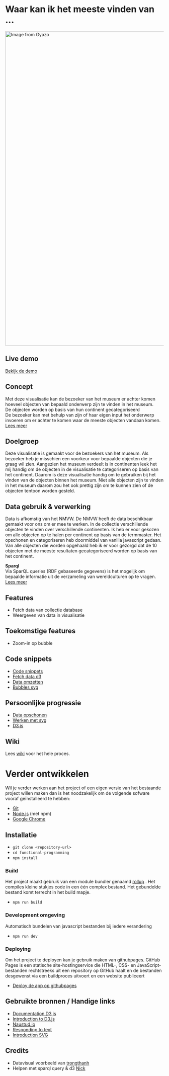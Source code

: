 # Waar kan ik het meeste vinden van ...
<a href="https://gyazo.com/ad38a89d268cb5a20f205c9444fb7dcf"><img src="https://i.gyazo.com/ad38a89d268cb5a20f205c9444fb7dcf.gif" alt="Image from Gyazo" width="1000"/></a>

## Live demo
[Bekijk de demo](https://eyobdejene.github.io/)

## Concept
Met deze visualisatie kan de bezoeker van het museum er achter komen hoeveel objecten van bepaald onderwerp zijn te 
vinden
 in het museum.<br>
De objecten worden op basis van hun continent gecategoriseerd<br>
De bezoeker kan met behulp van zijn of haar eigen input het onderwerp invoeren om er achter te komen waar de meeste 
objecten vandaan komen.<br>
[Lees meer](https://github.com/EyobDejene/functional-programming/wiki/Concept)

## Doelgroep
Deze visualisatie is gemaakt voor de bezoekers van het museum.
Als bezoeker heb je misschien een voorkeur voor bepaalde objecten die je graag wil zien.
Aangezien het museum verdeelt is in continenten leek het mij handig om de objecten in de visualisatie te categoriseren 
op basis van het continent.
Daarom is deze visualisatie handig om te gebruiken bij het vinden van de objecten binnen het museum.
Niet alle objecten zijn te vinden in het museum daarom zou het ook prettig zijn om te kunnen zien of de objecten 
tentoon worden gesteld.

## Data gebruik &  verwerking
Data is afkomstig van het NMVW. De NMVW heeft de data beschikbaar gemaakt voor ons om er mee te werken.
In de collectie verschillende objecten te vinden over verschillende continenten.
Ik heb er voor gekozen om alle objecten op te halen per continent op basis van de termmaster.
Het opschonen en categoriseren heb doormiddel van vanilla javascript gedaan.
Van alle objecten die worden opgehaald heb ik er voor gezorgd dat de 10 objecten met de meeste resultaten 
gecategoriseerd worden op basis van het continent.

**Sparql**<br>
Via SparQL queries (RDF gebaseerde gegevens) is het mogelijk om bepaalde informatie uit de verzameling van 
wereldculturen op te vragen.<br>
[Lees meer](https://github.com/EyobDejene/functional-programming/wiki/Data-query)

## Features
* Fetch data van collectie database
* Weergeven van data in visualisatie

## Toekomstige features
* Zoom-in op bubble

## Code snippets
* [Code snippets](https://github.com/EyobDejene/functional-programming/wiki/Code-snippets)
* [Fetch data d3](https://github.com/EyobDejene/functional-programming/wiki/Code-snippets#fetch-data)
* [Data omzetten](https://github.com/EyobDejene/functional-programming/wiki/Code-snippets#data-omzetten)
* [Bubbles svg](https://github.com/EyobDejene/functional-programming/wiki/Code-snippets#bubbles-svg-d3)

## Persoonlijke progressie

* [Data opschonen](https://github.com/EyobDejene/functional-programming/wiki/Opschonen-enqu%C3%AAte-data) 
* [Werken met svg](https://github.com/EyobDejene/functional-programming/wiki/D3--experimentals#svg-smiley)
* [D3.js](https://github.com/EyobDejene/functional-programming/wiki/D3--experimentals#wat-is-d3)

## Wiki
Lees [wiki](https://github.com/EyobDejene/functional-programming/wiki) voor het hele proces. 

# Verder ontwikkelen
Wil je verder werken aan het project of een eigen versie van het bestaande project willen maken dan is het 
noodzakelijk om de volgende sofware vooraf geïnstalleerd te hebben:

* [Git](https://git-scm.com/)
* [Node.js](https://nodejs.org/) (met npm)
* [Google Chrome](https://google.com/chrome/)

## Installatie
* `git clone <repository-url>`
* `cd functional-programming`
* `npm install`

### Build
Het project maakt gebruik van een module bundler genaamd [rollup](https://rollupjs.org/) .
Het compiles kleine stukjes code in een één complex bestand.
Het gebundelde bestand komt terrecht in het build mapje.

* `npm run build`

### Development omgeving
Automatisch bundelen van javascript bestanden bij iedere verandering

* `npm run dev`

### Deploying
Om het project te deployen kan je gebruik maken van githubpages.
GitHub Pages is een statische site-hostingservice die HTML-, CSS- en JavaScript-bestanden rechtstreeks uit een 
repository op GitHub haalt en de bestanden desgewenst via een buildproces uitvoert en een website publiceert
* [Deploy de app op githubpages](https://pages.github.com/)

## Gebruikte bronnen / Handige links
* [Documentation D3.js](https://github.com/d3/d3/wiki)
* [Introduction to D3.js](https://www.xenonstack.com/blog/d3js/)
* [Naustud.io](https://naustud.io/tech-stack/)
* [Responding to text](https://bl.ocks.org/curran/a683a360b9c78397a0db94ce15f473ce)
* [Introduction SVG](https://learn-the-web.algonquindesign.ca/courses/web-dev-3/svg-smiley-face/)

## Credits
*  Datavisual voorbeeld van [trongthanh](https://github.com/trongthanh/techstack)
*  Helpen met sparql query & d3 [Nick](https://github.com/CountNick)


